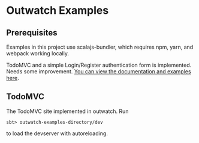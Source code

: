 Outwatch Examples
===

Prerequisites
---
Examples in this project use scalajs-bundler, which requires npm, yarn, and webpack working locally.

TodoMVC and a simple Login/Register authentication form is implemented. Needs some improvement. [You can view the documentation and examples here](https://clovellytech.github.io/outwatch-examples/). 

TodoMVC
--

The TodoMVC site implemented in outwatch. Run

```
sbt> outwatch-examples-directory/dev
```

to load the devserver with autoreloading.
